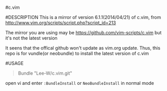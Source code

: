 #c.vim

#DESCRIPTION
This is a mirror of version 6.1.1(2014/04/21) of c.vim, from http://www.vim.org/scripts/script.php?script_id=213

The mirror you are using may be https://github.com/vim-scripts/c.vim
but it's not the latest version

It seens that the offical github won't update as vim.org update.
Thus, this repo is for vundle\(or neobundle\) to install the latest version of c.vim

#USAGE

> Bundle "Lee-W/c.vim.git"

open vi and enter `:BundleInstall` or `NeoBundleInstall` in normal mode


